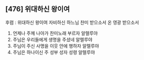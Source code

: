 ## [476] 위대하신 왕이여

후렴 : 위대하신 왕이여 자비하신 하느님 찬미 받으소서 온 영광 받으소서  
1) 언제나 주께 나아가 찬미노래 부르자 알렐루야  
2) 주님은 우리들에게 생명을 주셨네 알렐루야  
3) 주님이 주신 사명을 이웃 안에 행하자 알렐루야  
4) 주님은 하나이신 주 성부 성자 성령 알렐루야
